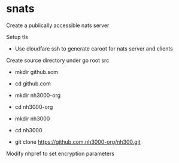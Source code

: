 # snats
Create a publically accessible nats server

Setup tls

 - Use cloudfare ssh to generate caroot for nats server and clients

Create source directory under go root src

 - mkdir github.som

 - cd github.com

 - mkdir nh3000-org

 - cd nh3000-org

- mkdir nh3000

 - cd nh3000

 - git clone https://github.com.nh3000-org/nh300.git


Modify nhpref to set encryption parameters

